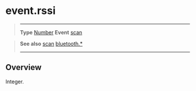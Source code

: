 # event.rssi

> --------------------- ------------------------------------------------------------------------------------------
> __Type__              [Number](https://docs.coronalabs.com/api/type/Number.html)
> __Event__             [scan](/plugin/bluetooth/event/scan/index.md)


> __See also__          [scan](/plugin/bluetooth/event/scan/index.md)
>						[bluetooth.*](/plugin/bluetooth.md)
> --------------------- ------------------------------------------------------------------------------------------

## Overview

Integer.